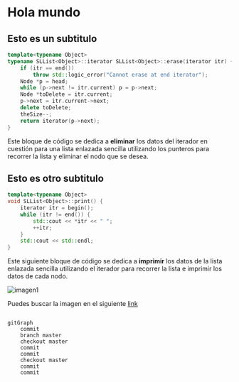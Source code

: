 # Hola mundo

## Esto es un subtitulo

```c++
template<typename Object>
typename SLList<Object>::iterator SLList<Object>::erase(iterator itr) {
    if (itr == end())
        throw std::logic_error("Cannot erase at end iterator");
    Node *p = head;
    while (p->next != itr.current) p = p->next;
    Node *toDelete = itr.current;
    p->next = itr.current->next;
    delete toDelete;
    theSize--;
    return iterator(p->next);
}

```

Este bloque de código se dedica a **eliminar** los datos del iterador en cuestión para una lista enlazada sencilla utilizando los punteros para recorrer la lista y eliminar el nodo que se desea.

## Esto es otro subtitulo

```c++
template<typename Object>
void SLList<Object>::print() {
    iterator itr = begin();
    while (itr != end()) {
        std::cout << *itr << " ";
        ++itr;
    }
    std::cout << std::endl;
}
```

Este siguiente bloque de código se dedica a **imprimir** los datos de la lista enlazada sencilla utilizando el iterador para recorrer la lista e imprimir los datos de cada nodo.

![imagen1](D:\Documentos\UNIAT\Clases\Programacion3\Lista\ss_46b1f1da9e890dfcc743caa26ce2afa6ac118129.png)

Puedes buscar la imagen en el siguiente [link](https://www.google.com/)

```mermaid

gitGraph
    commit
    branch master
    checkout master
    commit
    commit
    checkout master
    commit
    commit
```
